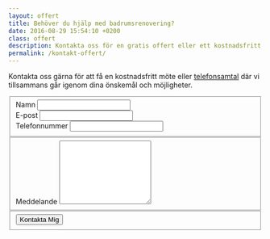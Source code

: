 ```yaml
---
layout: offert
title: Behöver du hjälp med badrumsrenovering?
date: 2016-08-29 15:54:10 +0200
class: offert
description: Kontakta oss för en gratis offert eller ett kostnadsfritt besök.
permalink: /kontakt-offert/
---
```

<section class="cta-form center p-b-90px">
  <div class="container">
    <p>Kontakta oss gärna för att få en kostnadsfritt möte eller <a href="tel:+468366121" class="footer-link">telefonsamtal</a> där vi tillsammans går igenom dina önskemål och möjligheter.</p>
    <form action="https://getsimpleform.com/messages?form_api_token=5ab23810db39b60660122bd3f7480688" method="post" target="_top">
      <fieldset>
        <div class="form-row">
          <input type='hidden' name='redirect_to' value='https://www.stockholmsbadrumsrenovering.com/tack/' />
          <label class="required" for="name">Namn</label>
          <input name="name" type="text" required>
        </div>
        <div class="form-row">
          <label class="required" for="email">E-post</label>
          <input name="email" type="email" required>
        </div>
        <div class="form-row">
          <label for="email">Telefonnummer</label>
          <input name="phone" type="tel">
          <input type="hidden" name='content'>
        </div>
      </fieldset>
      <fieldset>
        <label for="message">Meddelande</label>
        <textarea name="message" rows="8" placeholder=""></textarea>
      </fieldset>
      <fieldset>
        <input class="form-button" type="submit" value="Kontakta Mig">
      </fieldset>
    </form>
  </div>
</section>